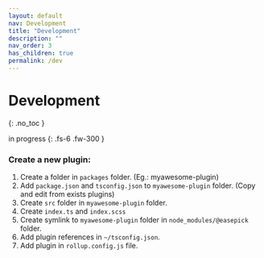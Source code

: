 ```yaml
---
layout: default
nav: Development
title: "Development"
description: ""
nav_order: 3
has_children: true
permalink: /dev
---
```


# Development
{: .no_toc }

in progress
{: .fs-6 .fw-300 }

### Create a new plugin:
1. Create a folder in `packages` folder. (Eg.: myawesome-plugin)
2. Add `package.json` and `tsconfig.json` to `myawesome-plugin` folder. (Copy and edit from exists plugins)
3. Create `src` folder in `myawesome-plugin` folder.
4. Create `index.ts` and `index.scss`
5. Create symlink to `myawesome-plugin` folder in `node_modules/@easepick` folder.
6. Add plugin references in `~/tsconfig.json`.
7. Add plugin in `rollup.config.js` file.